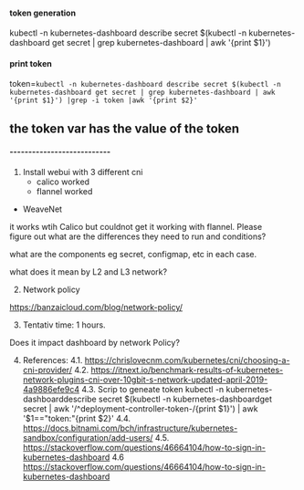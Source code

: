 #### token generation 
kubectl -n kubernetes-dashboard describe secret $(kubectl -n kubernetes-dashboard get secret | grep kubernetes-dashboard | awk '{print $1}')


#### print token
 token=`kubectl -n kubernetes-dashboard describe secret $(kubectl -n kubernetes-dashboard get secret | grep kubernetes-dashboard | awk '{print $1}') |grep -i token |awk '{print $2}'`
 
 ## the token var has the value of the token
 
#### ---------------------------

1. Install webui with 3 different cni 
	- calico worked 
	- flannel worked  
 - WeaveNet
 
it works wtih Calico but couldnot get it working with flannel. Please  
figure out what are the differences they need to run and conditions?

what are the components  eg secret, configmap, etc in each case.

 
what does it mean by L2 and L3 network?


2. Network policy 

https://banzaicloud.com/blog/network-policy/


3. Tentativ time: 1 hours. 

Does it impact dashboard by network Policy? 


4. References:
4.1. https://chrislovecnm.com/kubernetes/cni/choosing-a-cni-provider/
4.2. https://itnext.io/benchmark-results-of-kubernetes-network-plugins-cni-over-10gbit-s-network-updated-april-2019-4a9886efe9c4
4.3. Scrip to geneate token
kubectl -n kubernetes-dashboarddescribe secret $(kubectl -n kubernetes-dashboardget secret | awk '/^deployment-controller-token-/{print $1}') | awk '$1=="token:"{print $2}'
4.4. https://docs.bitnami.com/bch/infrastructure/kubernetes-sandbox/configuration/add-users/
4.5. https://stackoverflow.com/questions/46664104/how-to-sign-in-kubernetes-dashboard
4.6 https://stackoverflow.com/questions/46664104/how-to-sign-in-kubernetes-dashboard
